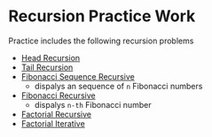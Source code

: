 # Recursion Practice Work

Practice includes the following recursion problems
  - [Head Recursion](https://github.com/janjakovacevic/SpartaGlobal/blob/master/Week%203%20-%20Java%20Week%201/RecursionPostWork/src/com/sparta/janja/HeadRecursion.java)
  - [Tail Recursion](https://github.com/janjakovacevic/SpartaGlobal/blob/master/Week%203%20-%20Java%20Week%201/RecursionPostWork/src/com/sparta/janja/TailRecursion.java)
  - [Fibonacci Sequence Recursive](https://github.com/janjakovacevic/SpartaGlobal/blob/master/Week%203%20-%20Java%20Week%201/RecursionPostWork/src/com/sparta/janja/FibonacciSequenceRecursive.java)
    - dispalys an sequence of `n` Fibonacci numbers
  - [Fibonacci Recursive](https://github.com/janjakovacevic/SpartaGlobal/blob/master/Week%203%20-%20Java%20Week%201/RecursionPostWork/src/com/sparta/janja/FibonacciRecursive.java)
    - dispalys `n-th` Fibonacci number
  - [Factorial Recursive](https://github.com/janjakovacevic/SpartaGlobal/blob/master/Week%203%20-%20Java%20Week%201/RecursionPostWork/src/com/sparta/janja/FactorialRecursive.java)
  - [Factorial Iterative](https://github.com/janjakovacevic/SpartaGlobal/blob/master/Week%203%20-%20Java%20Week%201/RecursionPostWork/src/com/sparta/janja/FactorialIterative.java) 
